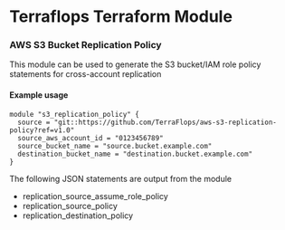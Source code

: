 # Terraflops Terraform Module
 
### AWS S3 Bucket Replication Policy

This module can be used to generate the S3 bucket/IAM role policy statements for cross-account replication

#### Example usage

```hcl-terraform
module "s3_replication_policy" {
  source = "git::https://github.com/TerraFlops/aws-s3-replication-policy?ref=v1.0"
  source_aws_account_id = "0123456789"
  source_bucket_name = "source.bucket.example.com"
  destination_bucket_name = "destination.bucket.example.com"
}
```

The following JSON statements are output from the module

* replication_source_assume_role_policy
* replication_source_policy
* replication_destination_policy